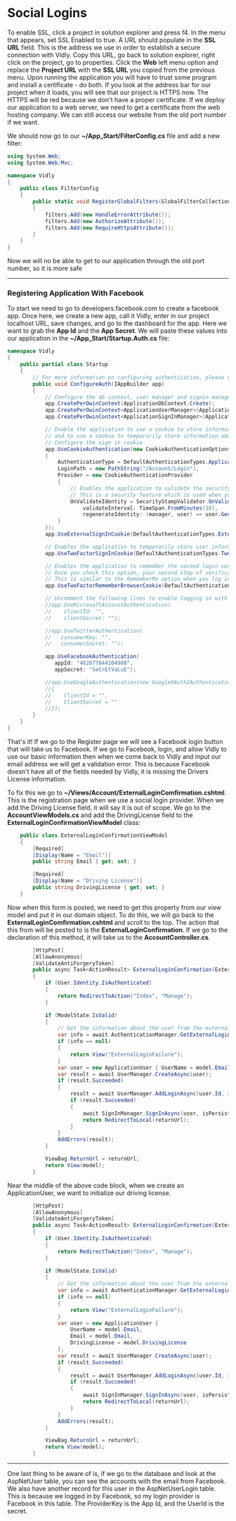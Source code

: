 # Social Logins

To enable SSL, click a project in solution explorer and press f4. In the menu that appears, set SSL Enabled to true. A URL should populate in the **SSL URL** field. This is the address we use in order to establish a secure connection with Vidly. Copy this URL, go back to solution explorer, right click on the project, go to properties. Click the **Web** left menu option and replace the **Project URL** with the **SSL URL** you copied from the previous menu. Upon running the application you will have to trust some program and install a certificate - do both. If you look at the address bar for our project when it loads, you will see that our project is HTTPS now. The HTTPS will be red because we don't have a proper certificate. If we deploy our application to a web server, we need to get a certificate from the web hosting company. We can still access our website from the old port number if we want.

We should now go to our **~/App_Start/FilterConfig.cs** file and add a new filter:

```cs
using System.Web;
using System.Web.Mvc;

namespace Vidly
{
    public class FilterConfig
    {
        public static void RegisterGlobalFilters(GlobalFilterCollection filters)
        {
            filters.Add(new HandleErrorAttribute());
            filters.Add(new AuthorizeAttribute());
            filters.Add(new RequireHttpsAttribute());
        }
    }
}

```

Now we will no be able to get to our application through the old port number, so it is more safe

***

### Registering Application With Facebook

To start we need to go to developers.facebook.com to create a facebook app. Once here, we create a new app, call it Vidly, enter in our project localhost URL, save changes, and go to the dashboard for the app. Here we want to grab the **App Id** and the **App Secret**. We will paste these values into our application in the **~/App_Start/Startup.Auth.cs** file:

```cs
namespace Vidly
{
    public partial class Startup
    {
        // For more information on configuring authentication, please visit http://go.microsoft.com/fwlink/?LinkId=301864
        public void ConfigureAuth(IAppBuilder app)
        {
            // Configure the db context, user manager and signin manager to use a single instance per request
            app.CreatePerOwinContext(ApplicationDbContext.Create);
            app.CreatePerOwinContext<ApplicationUserManager>(ApplicationUserManager.Create);
            app.CreatePerOwinContext<ApplicationSignInManager>(ApplicationSignInManager.Create);

            // Enable the application to use a cookie to store information for the signed in user
            // and to use a cookie to temporarily store information about a user logging in with a third party login provider
            // Configure the sign in cookie
            app.UseCookieAuthentication(new CookieAuthenticationOptions
            {
                AuthenticationType = DefaultAuthenticationTypes.ApplicationCookie,
                LoginPath = new PathString("/Account/Login"),
                Provider = new CookieAuthenticationProvider
                {
                    // Enables the application to validate the security stamp when the user logs in.
                    // This is a security feature which is used when you change a password or add an external login to your account.  
                    OnValidateIdentity = SecurityStampValidator.OnValidateIdentity<ApplicationUserManager, ApplicationUser>(
                        validateInterval: TimeSpan.FromMinutes(30),
                        regenerateIdentity: (manager, user) => user.GenerateUserIdentityAsync(manager))
                }
            });            
            app.UseExternalSignInCookie(DefaultAuthenticationTypes.ExternalCookie);

            // Enables the application to temporarily store user information when they are verifying the second factor in the two-factor authentication process.
            app.UseTwoFactorSignInCookie(DefaultAuthenticationTypes.TwoFactorCookie, TimeSpan.FromMinutes(5));

            // Enables the application to remember the second login verification factor such as phone or email.
            // Once you check this option, your second step of verification during the login process will be remembered on the device where you logged in from.
            // This is similar to the RememberMe option when you log in.
            app.UseTwoFactorRememberBrowserCookie(DefaultAuthenticationTypes.TwoFactorRememberBrowserCookie);

            // Uncomment the following lines to enable logging in with third party login providers
            //app.UseMicrosoftAccountAuthentication(
            //    clientId: "",
            //    clientSecret: "");

            //app.UseTwitterAuthentication(
            //   consumerKey: "",
            //   consumerSecret: "");

            app.UseFacebookAuthentication(
               appId: "462677844104908",
               appSecret: "SeCrEtVaLuE");

            //app.UseGoogleAuthentication(new GoogleOAuth2AuthenticationOptions()
            //{
            //    ClientId = "",
            //    ClientSecret = ""
            //});
        }
    }
}
```

That's it! If we go to the Register page we will see a Facebook login button that will take us to Facebook. If we go to Facebook, login, and allow Vidly to use our basic information then when we come back to Vidly and input our email address we will get a validation error. This is because Facebook doesn't have all of the fields needed by Vidly, it is missing the Drivers License information.

To fix this we go to **~/Views/Account/ExternalLoginComfirmation.cshtml**. This is the registration page when we use a social login provider. When we add the Driving License field, it will say it is out of scope. We go to the **AccountViewModels.cs** and add the DrivingLicense field to the **ExternalLoginConfirmationViewModel** class:

```cs
    public class ExternalLoginConfirmationViewModel
    {
        [Required]
        [Display(Name = "Email")]
        public string Email { get; set; }

        [Required]
        [Display(Name = "Driving License")]
        public string DrivingLicense { get; set; }
    }
```

Now when this form is posted, we need to get this property from our view model and put it in our domain object. To do this, we will go back to the **ExternalLoginComfirmation.cshtml** and scroll to the top. The action that this from will be posted to is the **ExternalLoginConfirmation**. If we go to the declaration of this method, it will take us to the **AccountController.cs**.

```cs
        [HttpPost]
        [AllowAnonymous]
        [ValidateAntiForgeryToken]
        public async Task<ActionResult> ExternalLoginConfirmation(ExternalLoginConfirmationViewModel model, string returnUrl)
        {
            if (User.Identity.IsAuthenticated)
            {
                return RedirectToAction("Index", "Manage");
            }

            if (ModelState.IsValid)
            {
                // Get the information about the user from the external login provider
                var info = await AuthenticationManager.GetExternalLoginInfoAsync();
                if (info == null)
                {
                    return View("ExternalLoginFailure");
                }
                var user = new ApplicationUser { UserName = model.Email, Email = model.Email };
                var result = await UserManager.CreateAsync(user);
                if (result.Succeeded)
                {
                    result = await UserManager.AddLoginAsync(user.Id, info.Login);
                    if (result.Succeeded)
                    {
                        await SignInManager.SignInAsync(user, isPersistent: false, rememberBrowser: false);
                        return RedirectToLocal(returnUrl);
                    }
                }
                AddErrors(result);
            }

            ViewBag.ReturnUrl = returnUrl;
            return View(model);
        }
```

Near the middle of the above code block, when we create an ApplicationUser, we want to initialize our driving license. 

```cs
        [HttpPost]
        [AllowAnonymous]
        [ValidateAntiForgeryToken]
        public async Task<ActionResult> ExternalLoginConfirmation(ExternalLoginConfirmationViewModel model, string returnUrl)
        {
            if (User.Identity.IsAuthenticated)
            {
                return RedirectToAction("Index", "Manage");
            }

            if (ModelState.IsValid)
            {
                // Get the information about the user from the external login provider
                var info = await AuthenticationManager.GetExternalLoginInfoAsync();
                if (info == null)
                {
                    return View("ExternalLoginFailure");
                }
                var user = new ApplicationUser { 
                    UserName = model.Email,
                    Email = model.Email,
                    DrivingLicense = model.DrivingLicense
                };
                var result = await UserManager.CreateAsync(user);
                if (result.Succeeded)
                {
                    result = await UserManager.AddLoginAsync(user.Id, info.Login);
                    if (result.Succeeded)
                    {
                        await SignInManager.SignInAsync(user, isPersistent: false, rememberBrowser: false);
                        return RedirectToLocal(returnUrl);
                    }
                }
                AddErrors(result);
            }

            ViewBag.ReturnUrl = returnUrl;
            return View(model);
        }
```

***

One last thing to be aware of is, if we go to the database and look at the AspNetUser table, you can see the accounts with the email from Facebook. We also have another record for this user in the AspNetUserLogin table. This is because we logged in by Facebook, so my login provider is Facebook in this table. The ProviderKey is the App Id, and the UserId is the secret.
